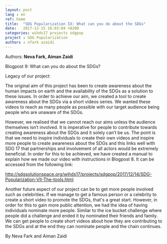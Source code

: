 ```yaml
---
layout: post
lang : en
ref: home
title:  "SDG Popularization IX: What can you do about the SDGs"
date:   2017-12-15 16:03:04 +0200
categories: wihds17 projects sdgpop
project : SDG Popularization
authors : nfark azaidi
---
```


Authors: **Neva Fark, Aiman Zaidi**

Blogpost 9: What can you do about the SDGs?

Legacy of our project:

The original aim of this project has been to create awareness about the human impacts on earth and the availability of the SDGs as a solution to these issues. In order to achieve our aim, we created a tool to create awareness about the SDGs via a short videos series. We wanted these videos to reach as many people as possible with our target audience being people who are unaware of the SDGs. 

However, we realised that we cannot reach our aims unless the audience themselves isn’t involved. It is imperative for people to contribute towards creating awareness about the SDGs and it solely can’t be us. The point is that we need to inspire individuals to create their own videos and inspire more people to create awareness about the SDGs and this links well with SDG 17 that partnerships and involvement of all actors would be extremely beneficial. In order for this to be achieved, we have created a manual to explain how we made our video with instructions in Blogpost 8. It can be accessed from the following link:

http://sdgsolutionspace.org/wihds17/projects/sdgpop/2017/12/14/SDG-Popularization-VII-The-tools.html

Another future aspect of our project can be to get more people involved such as celebrities. If we manage to get a famous person or a celebrity to create a short video to promote the SDGs, that's a great start. However, in order for this to gain more public attention, we had the idea of having individuals nominate more people. Similar to the ice bucket challenge where people did a challenge and ended it by nominated their friends and family. We can get people to create short videos about how they are contributing to the SDGs and at the end they can nominate people and the chain continues.

By Neva Fark and Aiman Zaidi

